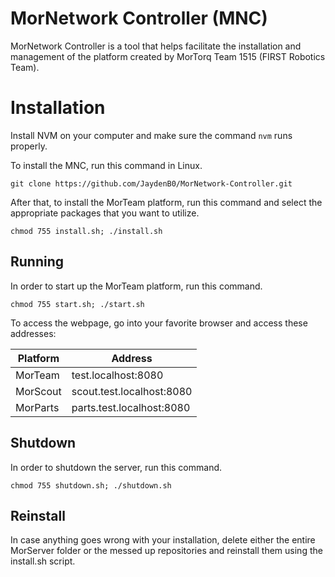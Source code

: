 # MorNetwork Controller (MNC)
MorNetwork Controller is a tool that helps facilitate the installation and management of the platform created by MorTorq Team 1515 (FIRST Robotics Team).
# Installation

Install NVM on your computer and make sure the command ```nvm``` runs properly.

To install the MNC, run this command in Linux.

```git clone https://github.com/JaydenB0/MorNetwork-Controller.git```

After that, to install the MorTeam platform, run this command and select the appropriate packages that you want to utilize.

```chmod 755 install.sh; ./install.sh```

## Running
In order to start up the MorTeam platform, run this command.

```chmod 755 start.sh; ./start.sh```

To access the webpage, go into your favorite browser and access these addresses:

|Platform|Address  |
|--|--|
| MorTeam |test.localhost:8080  |
| MorScout | scout.test.localhost:8080|
| MorParts | parts.test.localhost:8080 |


## Shutdown
In order to shutdown the server, run this command.

```chmod 755 shutdown.sh; ./shutdown.sh```
## Reinstall
In case anything goes wrong with your installation, delete either the entire MorServer folder or the messed up repositories and reinstall them using the install.sh script.

